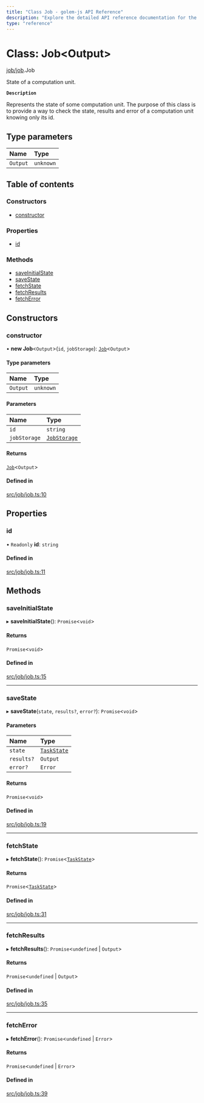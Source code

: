 ```yaml
---
title: "Class Job - golem-js API Reference"
description: "Explore the detailed API reference documentation for the Class Job within the golem-js SDK for the Golem Network."
type: "reference"
---
```

# Class: Job\<Output\>

[job/job](../modules/job_job).Job

State of a computation unit.

**`Description`**

Represents the state of some computation unit. The purpose of this class is to provide a way to check the state, results and error of a computation unit knowing only its id.

## Type parameters

| Name | Type |
| :------ | :------ |
| `Output` | `unknown` |

## Table of contents

### Constructors

- [constructor](job_job.Job#constructor)

### Properties

- [id](job_job.Job#id)

### Methods

- [saveInitialState](job_job.Job#saveinitialstate)
- [saveState](job_job.Job#savestate)
- [fetchState](job_job.Job#fetchstate)
- [fetchResults](job_job.Job#fetchresults)
- [fetchError](job_job.Job#fetcherror)

## Constructors

### constructor

• **new Job**\<`Output`\>(`id`, `jobStorage`): [`Job`](job_job.Job)\<`Output`\>

#### Type parameters

| Name | Type |
| :------ | :------ |
| `Output` | `unknown` |

#### Parameters

| Name | Type |
| :------ | :------ |
| `id` | `string` |
| `jobStorage` | [`JobStorage`](../interfaces/job_storage.JobStorage) |

#### Returns

[`Job`](job_job.Job)\<`Output`\>

#### Defined in

[src/job/job.ts:10](https://github.com/golemfactory/golem-js/blob/cd3b295/src/job/job.ts#L10)

## Properties

### id

• `Readonly` **id**: `string`

#### Defined in

[src/job/job.ts:11](https://github.com/golemfactory/golem-js/blob/cd3b295/src/job/job.ts#L11)

## Methods

### saveInitialState

▸ **saveInitialState**(): `Promise`\<`void`\>

#### Returns

`Promise`\<`void`\>

#### Defined in

[src/job/job.ts:15](https://github.com/golemfactory/golem-js/blob/cd3b295/src/job/job.ts#L15)

___

### saveState

▸ **saveState**(`state`, `results?`, `error?`): `Promise`\<`void`\>

#### Parameters

| Name | Type |
| :------ | :------ |
| `state` | [`TaskState`](../enums/task_task.TaskState) |
| `results?` | `Output` |
| `error?` | `Error` |

#### Returns

`Promise`\<`void`\>

#### Defined in

[src/job/job.ts:19](https://github.com/golemfactory/golem-js/blob/cd3b295/src/job/job.ts#L19)

___

### fetchState

▸ **fetchState**(): `Promise`\<[`TaskState`](../enums/task_task.TaskState)\>

#### Returns

`Promise`\<[`TaskState`](../enums/task_task.TaskState)\>

#### Defined in

[src/job/job.ts:31](https://github.com/golemfactory/golem-js/blob/cd3b295/src/job/job.ts#L31)

___

### fetchResults

▸ **fetchResults**(): `Promise`\<`undefined` \| `Output`\>

#### Returns

`Promise`\<`undefined` \| `Output`\>

#### Defined in

[src/job/job.ts:35](https://github.com/golemfactory/golem-js/blob/cd3b295/src/job/job.ts#L35)

___

### fetchError

▸ **fetchError**(): `Promise`\<`undefined` \| `Error`\>

#### Returns

`Promise`\<`undefined` \| `Error`\>

#### Defined in

[src/job/job.ts:39](https://github.com/golemfactory/golem-js/blob/cd3b295/src/job/job.ts#L39)
